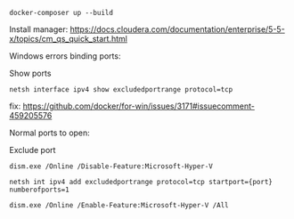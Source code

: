```
docker-composer up --build
```

Install manager: https://docs.cloudera.com/documentation/enterprise/5-5-x/topics/cm_qs_quick_start.html

Windows errors binding ports:

Show ports 
```
netsh interface ipv4 show excludedportrange protocol=tcp
```
fix: https://github.com/docker/for-win/issues/3171#issuecomment-459205576

Normal ports to open:


Exclude port
```
dism.exe /Online /Disable-Feature:Microsoft-Hyper-V

netsh int ipv4 add excludedportrange protocol=tcp startport={port} numberofports=1

dism.exe /Online /Enable-Feature:Microsoft-Hyper-V /All
```